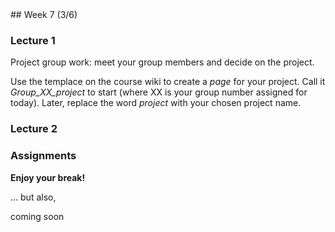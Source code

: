 <div class="week">

<div class="week_heading" markdown="1">
## Week 7 (3/6)
</div>

<div class="column_materials"  markdown="1">

### Lecture 1

Project group work: meet your group members and decide on the 
project. 

Use the templace on the course wiki to create a _page_ for your project. Call it _Group_XX_project_ to start (where XX is your group number assigned for today). Later, replace the word _project_ with your chosen project name. 

### Lecture 2

</div>

<div class="column_assign"  markdown="1">

### Assignments

__Enjoy your break!__

... but also,

coming soon


</div>
</div>
